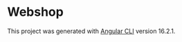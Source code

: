 # Webshop

This project was generated with [Angular CLI](https://github.com/angular/angular-cli) version 16.2.1.


